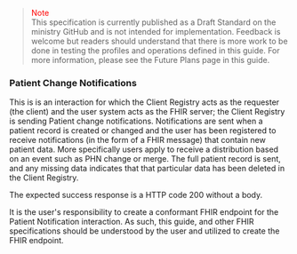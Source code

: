 ><span style="color:red">Note</span><br>This specification is currently published as a Draft Standard on the ministry GitHub and is not intended for implementation. Feedback is welcome but readers should understand that there is more work to be done in testing the profiles and operations defined in this guide. For more information, please see the Future Plans page in this guide.

### Patient Change Notifications

This is is an interaction for which the Client Registry acts as the requester (the client) and the user system acts as the FHIR server; the Client Registry is sending Patient change notifications.  Notifications are sent when a patient record is created or changed and the user has been registered to receive notifications (in the form of a FHIR message) that contain new patient data.  More specifically users apply to receive a distribution based on an event such as PHN change or merge.  The full patient record is sent, and any missing data indicates that that particular data has been deleted in the Client Registry.

The expected success response is a HTTP code 200 without a body.  

It is the user's responsibility to create a conformant FHIR endpoint for the Patient Notification interaction.  As such, this guide, and other FHIR specifications should be understood by the user and utilized to create the FHIR endpoint.
